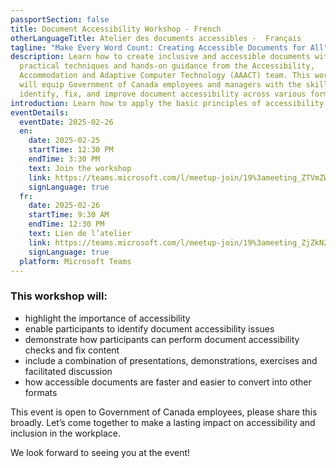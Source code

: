 ```yaml
---
passportSection: false
title: Document Accessibility Workshop - French
otherLanguageTitle: Atelier des documents accessibles -  Français
tagline: "Make Every Word Count: Creating Accessible Documents for All"
description: Learn how to create inclusive and accessible documents with
  practical techniques and hands-on guidance from the Accessibility,
  Accommodation and Adaptive Computer Technology (AAACT) team. This workshop
  will equip Government of Canada employees and managers with the skills to
  identify, fix, and improve document accessibility across various formats.
introduction: Learn how to apply the basic principles of accessibility to produce accessible content in various formats (ex. Word documents, PDF, PowerPoint). Hosted by AAACT program.
eventDetails:
  eventDate: 2025-02-26
  en:
    date: 2025-02-25
    startTime: 12:30 PM
    endTime: 3:30 PM
    text: Join the workshop
    link: https://teams.microsoft.com/l/meetup-join/19%3ameeting_ZTVmZWVmZTQtMTZkMi00YTcxLThlZGYtY2RkNTY1M2Q5OTQ4%40thread.v2/0?context=%7b%22Tid%22%3a%22d05bc194-94bf-4ad6-ae2e-1db0f2e38f5e%22%2c%22Oid%22%3a%2257dd1933-e490-4a17-98c0-0c0176f7106a%22%7d
    signLanguage: true
  fr:
    date: 2025-02-26
    startTime: 9:30 AM
    endTime: 12:30 PM
    text: Lien de l’atelier
    link: https://teams.microsoft.com/l/meetup-join/19%3ameeting_ZjZkN2U1ZDktNTNkNi00YTc4LWE1MjctYjA4ODRiMzQzMDUz%40thread.v2/0?context=%7b%22Tid%22%3a%22d05bc194-94bf-4ad6-ae2e-1db0f2e38f5e%22%2c%22Oid%22%3a%2257dd1933-e490-4a17-98c0-0c0176f7106a%22%7d
    signLanguage: true
  platform: Microsoft Teams
---
```


### This workshop will:

- highlight the importance of accessibility
- enable participants to identify document accessibility issues
- demonstrate how participants can perform document accessibility checks and fix content
- include a combination of presentations, demonstrations, exercises and facilitated discussion
- how accessible documents are faster and easier to convert into other formats

This event is open to Government of Canada employees, please share this broadly. Let’s come together to make a lasting impact on accessibility and inclusion in the workplace.

We look forward to seeing you at the event!
